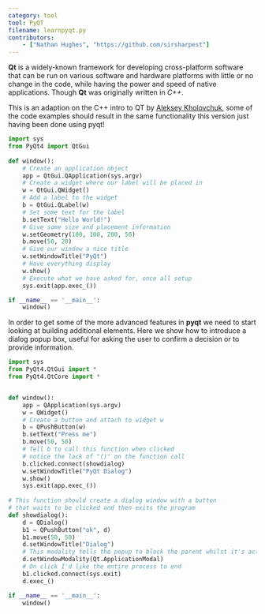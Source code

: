 ```yaml
---
category: tool
tool: PyQT
filename: learnpyqt.py
contributors:
    - ["Nathan Hughes", "https://github.com/sirsharpest"]
---
```


**Qt** is a widely-known framework for developing cross-platform software that can be run on various software and hardware platforms with little or no change in the code, while having the power and speed of native applications. Though **Qt** was originally written in *C++*.


This is an adaption on the C++ intro to QT by [Aleksey Kholovchuk](https://github.com/vortexxx192
), some of the code examples should result in the same functionality
this version just having been done using pyqt! 

```python
import sys
from PyQt4 import QtGui
	
def window():
	# Create an application object 
    app = QtGui.QApplication(sys.argv)
	# Create a widget where our label will be placed in
    w = QtGui.QWidget()
	# Add a label to the widget 
    b = QtGui.QLabel(w)
	# Set some text for the label 
    b.setText("Hello World!")
	# Give some size and placement information 
    w.setGeometry(100, 100, 200, 50)
    b.move(50, 20)
	# Give our window a nice title 
    w.setWindowTitle("PyQt")
	# Have everything display
    w.show()
	# Execute what we have asked for, once all setup
    sys.exit(app.exec_())

if __name__ == '__main__':
    window()

```

In order to get some of the more advanced features in **pyqt** we need to start looking at building additional elements. 
Here we show how to introduce a dialog popup box, useful for asking the user to confirm a decision or to provide information.

```Python 
import sys
from PyQt4.QtGui import *
from PyQt4.QtCore import *


def window():
    app = QApplication(sys.argv)
    w = QWidget()
    # Create a button and attach to widget w
    b = QPushButton(w)
    b.setText("Press me")
    b.move(50, 50)
    # Tell b to call this function when clicked
    # notice the lack of "()" on the function call
    b.clicked.connect(showdialog)
    w.setWindowTitle("PyQt Dialog")
    w.show()
    sys.exit(app.exec_())
	
# This function should create a dialog window with a button
# that waits to be clicked and then exits the program
def showdialog():
    d = QDialog()
    b1 = QPushButton("ok", d)
    b1.move(50, 50)
    d.setWindowTitle("Dialog")
    # This modality tells the popup to block the parent whilst it's active
    d.setWindowModality(Qt.ApplicationModal)
    # On click I'd like the entire process to end
    b1.clicked.connect(sys.exit)
    d.exec_()

if __name__ == '__main__':
    window()
```
